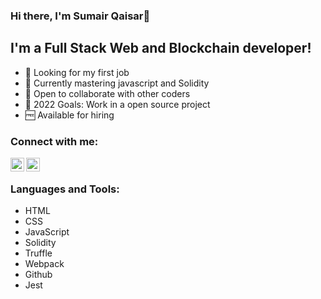 ### Hi there, I'm Sumair Qaisar👋 

## I'm a Full Stack Web and Blockchain developer!

- 🔭 Looking for my first job
- 🌱 Currently mastering javascript and Solidity
- 👯 Open to collaborate with other coders
- 🥅 2022 Goals: Work in a open source project
- 🆓 Available for hiring

### Connect with me:

[<img align="left" alt="codeSTACKr | Twitter" width="22px" src="https://cdn.jsdelivr.net/npm/simple-icons@v3/icons/twitter.svg" />](https://twitter.com/sumair_qaisar)
[<img align="left" alt="codeSTACKr | LinkedIn" width="22px" src="https://cdn.jsdelivr.net/npm/simple-icons@v3/icons/linkedin.svg" />](https://linkedin.com/in/sumair-qaisar-jadoon-84a877164)

<br />

### Languages and Tools:
- HTML
- CSS
- JavaScript
- Solidity
- Truffle
- Webpack
- Github
- Jest
